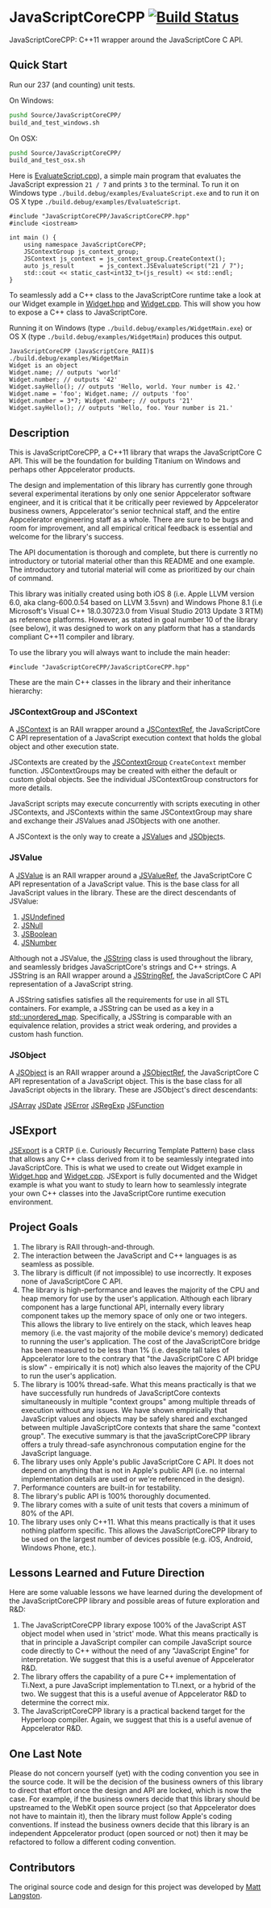 # JavaScriptCoreCPP [![Build Status](https://magnum.travis-ci.com/appcelerator/titanium_mobile_windows.svg?token=SxTZxbWRYYpcfE9jALXb&branch=master)](https://magnum.travis-ci.com/appcelerator/titanium_mobile_windows)

JavaScriptCoreCPP: C++11 wrapper around the JavaScriptCore C API.

## Quick Start

Run our 237 (and counting) unit tests.

On Windows:

```bash
pushd Source/JavaScriptCoreCPP/
build_and_test_windows.sh
```

On OSX:

```bash
pushd Source/JavaScriptCoreCPP/
build_and_test_osx.sh
```

Here is [EvaluateScript.cpp](examples/EvaluateScript.cpp)), a simple main program that evaluates the JavaScript expression `21 / 7` and prints `3` to the terminal. To run it on Windows type `./build.debug/examples/EvaluateScript.exe` and to run it on OS X type `./build.debug/examples/EvaluateScript`.
```
#include "JavaScriptCoreCPP/JavaScriptCoreCPP.hpp"
#include <iostream>

int main () {
	using namespace JavaScriptCoreCPP;
	JSContextGroup js_context_group;
	JSContext js_context = js_context_group.CreateContext();
	auto js_result       = js_context.JSEvaluateScript("21 / 7");
	std::cout << static_cast<int32_t>(js_result) << std::endl;
}
```

To seamlessly add a C++ class to the JavaScriptCore runtime take a look at our Widget example in [Widget.hpp](examples/Widget.hpp) and [Widget.cpp](examples/Widget.cpp). This will show you how to expose a C++ class to JavaScriptCore.

Running it on Windows (type `./build.debug/examples/WidgetMain.exe`) or OS X (type `./build.debug/examples/WidgetMain`) produces this output.
```
JavaScriptCoreCPP (JavaScriptCore_RAII)$ ./build.debug/examples/WidgetMain
Widget is an object
Widget.name; // outputs 'world'
Widget.number; // outputs '42'
Widget.sayHello(); // outputs 'Hello, world. Your number is 42.'
Widget.name = 'foo'; Widget.name; // outputs 'foo'
Widget.number = 3*7; Widget.number; // outputs '21'
Widget.sayHello(); // outputs 'Hello, foo. Your number is 21.'
```

## Description

This is JavaScriptCoreCPP, a C++11 library that wraps the JavaScriptCore C API. This will be the foundation for building Titanium on Windows and perhaps other Appcelerator products.

The design and implementation of this library has currently gone through several experimental iterations by only one senior Appcelerator software engineer, and it is critical that it be critically peer reviewed by Appcelerator business owners, Appcelerator's senior technical staff, and the entire Appcelerator engineering staff as a whole. There are sure to be bugs and room for improvement, and all empirical critical feedback is essential and welcome for the library's success.

The API documentation is thorough and complete, but there is currently no introductory or tutorial material other than this README and one example. The introductory and tutorial material will come as prioritized by our chain of command.

This library was initially created using both iOS 8 (i.e. Apple LLVM version 6.0, aka clang-600.0.54 based on LLVM 3.5svn) and Windows Phone 8.1 (i.e Microsoft's Visual C++ 18.0.30723.0 from Visual Studio 2013 Update 3 RTM) as reference platforms. However, as stated in goal number 10 of the library (see below), it was designed to work on any platform that has a standards compliant C++11 compiler and library.

To use the library you will always want to include the main header:

`#include "JavaScriptCoreCPP/JavaScriptCoreCPP.hpp"`

These are the main C++ classes in the library and their inheritance hierarchy:

### JSContextGroup and JSContext 

A [JSContext](include/JavaScriptCoreCPP/JSContext.hpp) is an RAII wrapper around a [JSContextRef](https://github.com/WebKit/webkit/blob/master/Source/JavaScriptCore/API/JSContext.h), the JavaScriptCore C API representation of a JavaScript execution context that holds the global object and other execution state.

JSContexts are created by the [JSContextGroup](include/JavaScriptCoreCPP/JSContextGroup.hpp) `CreateContext` member function. JSContextGroups may be created with either the default or custom global objects. See the individual JSContextGroup constructors for more details.
   
JavaScript scripts may execute concurrently with scripts executing in other JSContexts, and JSContexts within the same JSContextGroup may share and exchange their JSValues anad JSObjects with one another.
   
A JSContext is the only way to create a [JSValue](include/JavaScriptCoreCPP/JSValue.hpp)s and [JSObject](include/JavaScriptCoreCPP/JSObject.hpp)s.

### JSValue

A [JSValue](include/JavaScriptCoreCPP/JSValue.hpp) is an RAII wrapper around a [JSValueRef](https://github.com/WebKit/webkit/blob/master/Source/JavaScriptCore/API/JSValueRef.h), the JavaScriptCore C API representation of a JavaScript value. This is the base class for all JavaScript values in the library. These are the direct descendants of JSValue:
1. [JSUndefined](include/JavaScriptCoreCPP/JSUndefined.hpp)
2. [JSNull](include/JavaScriptCoreCPP/JSNull.hpp)
3. [JSBoolean](include/JavaScriptCoreCPP/JSBoolean.hpp)
4. [JSNumber](include/JavaScriptCoreCPP/JSNumber.hpp)

Although not a JSValue, the [JSString](include/JavaScriptCoreCPP/JSString.hpp) class is used throughout the library, and seamlessly bridges JavaScriptCore's strings and C++ strings. A JSString is an RAII wrapper around a [JSStringRef](https://github.com/WebKit/webkit/blob/master/Source/JavaScriptCore/API/JSStringRef.h), the JavaScriptCore C API representation of a JavaScript string.
   
A JSString satisfies satisfies all the requirements for use in all STL containers. For example, a JSString can be used as a key in a [std::unordered_map](http://en.cppreference.com/w/cpp/container/unordered_map). Specifically, a JSString is comparable with an equivalence relation, provides a strict weak ordering, and provides a custom hash function.

### JSObject

A [JSObject](include/JavaScriptCoreCPP/JSObject.hpp) is an RAII wrapper around a [JSObjectRef](https://github.com/WebKit/webkit/blob/master/Source/JavaScriptCore/API/JSObjectRef.h), the JavaScriptCore C API representation of a JavaScript object. This is the base class for all JavaScript objects in the library. These are JSObject's direct descendants:
   
[JSArray](include/JavaScriptCoreCPP/JSArray.hpp)
[JSDate](include/JavaScriptCoreCPP/JSDate.hpp)
[JSError](include/JavaScriptCoreCPP/JSError.hpp)
[JSRegExp](include/JavaScriptCoreCPP/JSRegExp.hpp)
[JSFunction](include/JavaScriptCoreCPP/JSFunction.hpp)

## JSExport

[JSExport](include/JavaScriptCoreCPP/JSExport.hpp) is a CRTP (i.e. Curiously Recurring Template Pattern) base class that allows any C++ class derived from it to be seamlessly integrated into JavaScriptCore. This is what we used to create out Widget example in [Widget.hpp](examples/Widget.hpp) and [Widget.cpp](examples/Widget.cpp). JSExport is fully documented and the Widget example is what you want to study to learn how to seamlessly integrate your own C++ classes into the JavaScriptCore runtime execution environment.


## Project Goals

1. The library is RAII through-and-through.
2. The interaction between the JavaScript and C++ languages is as seamless as possible.
3. The library is difficult (if not impossible) to use incorrectly. It exposes none of JavaScriptCore C API.
4. The library is high-performance and leaves the majority of the CPU and heap memory for use by the user's application. Although each library component has a large functional API, internally every library component  takes up the memory space of only one or two integers. This allows the library to live entirely on the stack, which leaves heap memory (i.e. the vast majority of the mobile device's memory) dedicated to running the user's application. The cost of the JavaScriptCore bridge has been measured to be less than 1% (i.e. despite tall tales of Appcelerator lore to the contrary that "the JavaScriptCore C API bridge is slow" - empirically it is not) which also leaves the majority of the CPU to run the user's application.
5. The library is 100% thread-safe. What this means practically is that we have successfully run hundreds of JavaScriptCore contexts simultaneously in multiple "context groups" among multiple threads of execution without any issues. We have shown empirically that JavaScript values and objects may be safely shared and exchanged between multiple JavaScriptCore contexts that share the same "context group". The executive summary is that the javaScriptCoreCPP library offers a truly thread-safe asynchronous computation engine for the JavaScript language.
6. The library uses only Apple's public JavaScriptCore C API. It does not depend on anything that is not in Apple's public API (i.e. no internal implementation details are used or we're referenced in the design).
7. Performance counters are built-in for testability.
8. The library's public API is 100% thoroughly documented.
9. The library comes with a suite of unit tests that covers a minimum of 80% of the API.
10. The library uses only C++11. What this means practically is that it uses nothing platform specific. This allows the JavaScriptCoreCPP library to be used on the largest number of devices possible (e.g. iOS, Android, Windows Phone, etc.).

## Lessons Learned and Future Direction

Here are some valuable lessons we have learned during the development of the JavaScriptCoreCPP library and possible areas of future exploration and R&D:

1. The JavaScriptCoreCPP library expose 100% of the JavaScript AST object model when used in 'strict' mode. What this means practically is that in principle a JavaScript compiler can compile JavaScript source code directly to C++ without the need of any "JavaScript Engine" for interpretation. We suggest that this is a useful avenue of Appcelerator R&D.
2. The library offers the capability of a pure C++ implementation of Ti.Next, a pure JavaScript implementation to TI.next, or a hybrid of the two. We suggest that this is a useful avenue of Appcelerator R&D to determine the correct mix.
3. The JavaScriptCoreCPP library is a practical backend target for the Hyperloop compiler. Again, we suggest that this is a useful avenue of Appcelerator R&D.

## One Last Note

Please do not concern yourself (yet) with the coding convention you see in the source code. It will be the decision of the business owners of this library to direct that effort once the design and API are locked, which is now the case. For example, if the business owners decide that this library should be upstreamed to the WebKit open source project (so that Appcelerator does not have to maintain it), then the library must follow Apple's coding conventions. If instead the business owners decide that this library is an independent Appcelerator product (open sourced or not) then it may be refactored to follow a different coding convention.


## Contributors

The original source code and design for this project was developed by [Matt Langston](https://github.com/matt-langston).
